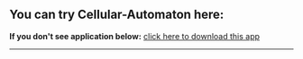 <html><head>
  <SCRIPT src="https://java.com/js/dtjava.js"></SCRIPT>
<script>
    function launchApplication(jnlpfile) {
        dtjava.launch(            {
                url : 'cellular_automaton_1d.jnlp'
            },
            {
                javafx : '8.0+'
            },
            {}
        );
        return false;
    }
</script>

<script>
    function javafxEmbedcellular_automaton_1d_id() {
        dtjava.embed(
            {
                id : 'cellular_automaton_1d_id',
                url : 'cellular_automaton_1d.jnlp',
                placeholder : 'javafx-app-placeholder',
                width : '1000',
                height : '500'
            },
            {
                javafx : '8.0+'
            },
            {}
        );
    }
    <!-- Embed FX application into web page once page is loaded -->
    dtjava.addOnloadCallback(javafxEmbedcellular_automaton_1d_id);
</script>

</head><body>
<h2>You can try Cellular-Automaton here:</h2>
  <b>If you don't see application below:</b> <a href='cellular_automaton_1d.jnlp' onclick="return launchApplication('cellular_automaton_1d.jnlp');">click here to download this app</a><br><hr><br>

  <!-- Applet will be inserted here -->
  <div id='javafx-app-placeholder'></div>
</body></html>
